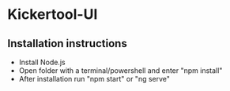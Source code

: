 # Kickertool-UI

## Installation instructions

* Install Node.js
* Open folder with a terminal/powershell and enter "npm install"
* After installation run "npm start" or "ng serve"